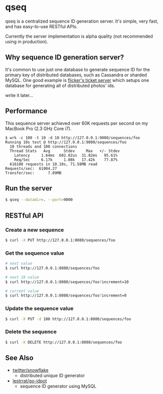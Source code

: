 qseq
===

qseq is a centralized sequence ID generation server.
It's simple, very fast, and has easy-to-use RESTful APIs.

Currently the server implementation is alpha quality (not recommended using in production).

## Why sequence ID generation server?

It's common to use just one database to generate sequence ID for the primary key of distributed databases, such as Cassandra or sharded MySQL.
One good example is [flicker's ticket server](http://code.flickr.net/2010/02/08/ticket-servers-distributed-unique-primary-keys-on-the-cheap/) which setups one database for generating all of distributed photos' ids.

write it later...

## Performance

This sequence server achieved over 60K requests per second on my MacBook Pro (2.3 GHz Core i7).

```
$ wrk -c 100 -t 10 -d 10 http://127.0.0.1:9000/sequences/foo
Running 10s test @ http://127.0.0.1:9000/sequences/foo
  10 threads and 100 connections
  Thread Stats   Avg      Stdev     Max   +/- Stdev
    Latency     1.64ms  602.02us  31.82ms   95.61%
    Req/Sec     6.17k     1.08k   17.42k    77.87%
  616108 requests in 10.10s, 71.58MB read
Requests/sec:  61004.27
Transfer/sec:      7.09MB
```

## Run the server

```bash
$ qseq --datadir=. --port=9000
```

## RESTful API

### Create a new sequence

```bash
$ curl -X PUT http://127.0.0.1:8080/sequences/foo
```

### Get the sequence value

```bash
# next value
$ curl http://127.0.0.1:8080/sequences/foo

# next 10 value
$ curl http://127.0.0.1:8080/sequences/foo?increment=10

# current value
$ curl http://127.0.0.1:8080/sequences/foo?increment=0
```

### Update the sequence value

```bash
$ curl -X PUT -d 100 http://127.0.0.1:8080/sequences/foo
```

### Delete the sequence

```bash
$ curl -X DELETE http://127.0.0.1:8080/sequences/foo
```

## See Also

* [twitter/snowflake](https://github.com/twitter/snowflake)
  * distributed unique ID generator
* [lestrrat/go-idpot](https://github.com/lestrrat/go-idpot)
  * sequence ID generator using MySQL
